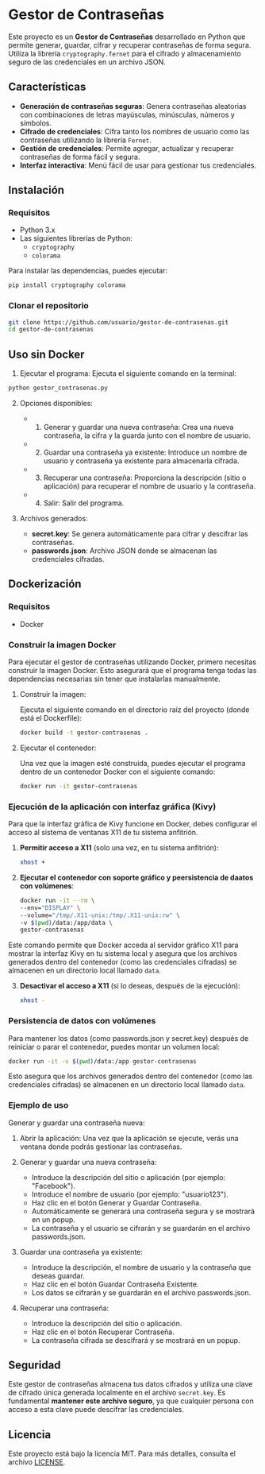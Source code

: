 
# Gestor de Contraseñas

Este proyecto es un **Gestor de Contraseñas** desarrollado en Python que permite generar, guardar, cifrar y recuperar contraseñas de forma segura. Utiliza la librería `cryptography.fernet` para el cifrado y almacenamiento seguro de las credenciales en un archivo JSON.

## Características

- **Generación de contraseñas seguras**: Genera contraseñas aleatorias con combinaciones de letras mayúsculas, minúsculas, números y símbolos.
- **Cifrado de credenciales**: Cifra tanto los nombres de usuario como las contraseñas utilizando la librería `Fernet`.
- **Gestión de credenciales**: Permite agregar, actualizar y recuperar contraseñas de forma fácil y segura.
- **Interfaz interactiva**: Menú fácil de usar para gestionar tus credenciales.

## Instalación

### Requisitos

- Python 3.x
- Las siguientes librerías de Python:
  - `cryptography`
  - `colorama`

Para instalar las dependencias, puedes ejecutar:

```bash
pip install cryptography colorama
```

### Clonar el repositorio

```bash
git clone https://github.com/usuario/gestor-de-contrasenas.git
cd gestor-de-contrasenas
```

## Uso sin Docker

1. Ejecutar el programa: Ejecuta el siguiente comando en la terminal:

```bash
python gestor_contrasenas.py
```

2. Opciones disponibles:

   - 1. Generar y guardar una nueva contraseña: Crea una nueva contraseña, la cifra y la guarda junto con el nombre de usuario.
   - 2. Guardar una contraseña ya existente: Introduce un nombre de usuario y contraseña ya existente para almacenarla cifrada.
   - 3. Recuperar una contraseña: Proporciona la descripción (sitio o aplicación) para recuperar el nombre de usuario y la contraseña.
   - 4. Salir: Salir del programa.

3. Archivos generados:

   - **secret.key**: Se genera automáticamente para cifrar y descifrar las contraseñas.
   - **passwords.json**: Archivo JSON donde se almacenan las credenciales cifradas.

## Dockerización

### Requisitos

- Docker

### Construir la imagen Docker

Para ejecutar el gestor de contraseñas utilizando Docker, primero necesitas construir la imagen Docker. Esto asegurará que el programa tenga todas las dependencias necesarias sin tener que instalarlas manualmente.

1. Construir la imagen:

    Ejecuta el siguiente comando en el directorio raíz del proyecto (donde está el Dockerfile):

    ```bash
    docker build -t gestor-contrasenas .
    ```

2. Ejecutar el contenedor:

    Una vez que la imagen esté construida, puedes ejecutar el programa dentro de un contenedor Docker con el siguiente comando:

    ```bash
    docker run -it gestor-contrasenas
    ```

### Ejecución de la aplicación con interfaz gráfica (Kivy)

Para que la interfaz gráfica de Kivy funcione en Docker, debes configurar el acceso al sistema de ventanas X11 de tu sistema anfitrión.

1. **Permitir acceso a X11** (solo una vez, en tu sistema anfitrión):

    ```bash
    xhost +
    ```

2. **Ejecutar el contenedor con soporte gráfico y peersistencia de daatos con volúmenes**:

    ```bash
    docker run -it --rm \
    --env="DISPLAY" \
    --volume="/tmp/.X11-unix:/tmp/.X11-unix:rw" \
    -v $(pwd)/data:/app/data \
    gestor-contrasenas
    ```

Este comando permite que Docker acceda al servidor gráfico X11 para mostrar la interfaz Kivy en tu sistema local y asegura que los archivos generados dentro del contenedor (como las credenciales cifradas) se almacenen en un directorio local llamado `data`.

3. **Desactivar el acceso a X11** (si lo deseas, después de la ejecución):

    ```bash
    xhost -
    ```

### Persistencia de datos con volúmenes

Para mantener los datos (como passwords.json y secret.key) después de reiniciar o parar el contenedor, puedes montar un volumen local:

```bash
docker run -it -v $(pwd)/data:/app gestor-contrasenas
```

Esto asegura que los archivos generados dentro del contenedor (como las credenciales cifradas) se almacenen en un directorio local llamado `data`.

### Ejemplo de uso

Generar y guardar una contraseña nueva:

1. Abrir la aplicación: Una vez que la aplicación se ejecute, verás una ventana donde podrás gestionar las contraseñas.

2. Generar y guardar una nueva contraseña:

    * Introduce la descripción del sitio o aplicación (por ejemplo: "Facebook").
    + Introduce el nombre de usuario (por ejemplo: "usuario123").
    * Haz clic en el botón Generar y Guardar Contraseña.
    * Automáticamente se generará una contraseña segura y se mostrará en un popup.
    * La contraseña y el usuario se cifrarán y se guardarán en el archivo passwords.json.

3. Guardar una contraseña ya existente:

    * Introduce la descripción, el nombre de usuario y la contraseña que deseas guardar.
    * Haz clic en el botón Guardar Contraseña Existente.
    * Los datos se cifrarán y se guardarán en el archivo passwords.json.

4. Recuperar una contraseña:

    * Introduce la descripción del sitio o aplicación.
    * Haz clic en el botón Recuperar Contraseña.
    * La contraseña cifrada se descifrará y se mostrará en un popup.

## Seguridad

Este gestor de contraseñas almacena tus datos cifrados y utiliza una clave de cifrado única generada localmente en el archivo `secret.key`. Es fundamental **mantener este archivo seguro**, ya que cualquier persona con acceso a esta clave puede descifrar las credenciales.

## Licencia

Este proyecto está bajo la licencia MIT. Para más detalles, consulta el archivo [LICENSE](LICENSE.md).
